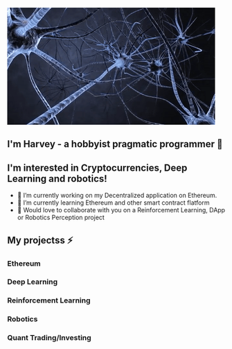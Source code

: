 ![gif](https://github.com/harveyphm/harveyphm/blob/main/gif/neural.gif)

<!--
**harveyphm/harveyphm** is a ✨ _special_ ✨ repository because its `README.md` (this file) appears on your GitHub profile.

Here are some ideas to get you started:
-->

## I'm Harvey - a hobbyist pragmatic programmer 👋


## I'm interested in Cryptocurrencies, Deep Learning and robotics!

- 🔭 I’m currently working on my Decentralized application on Ethereum. 
- 🌱 I’m currently learning Ethereum and other smart contract flatform
- 👯 Would love to collaborate with you on a Reinforcement Learning, DApp or Robotics Perception project


## My projectss ⚡

### Ethereum 

### Deep Learning 

### Reinforcement Learning 

### Robotics

### Quant Trading/Investing





